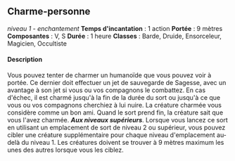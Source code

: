 ## Charme-personne
*niveau 1 - enchantement*
**Temps d'incantation** : 1 action
**Portée** : 9 mètres
**Composantes** : V, S
**Durée** : 1 heure
**Classes** : Barde, Druide, Ensorceleur, Magicien, Occultiste
#### Description
Vous pouvez tenter de charmer un humanoïde que vous pouvez voir à portée. Ce dernier doit effectuer un jet de sauvegarde de Sagesse, avec un avantage à son jet si vous ou vos compagnons le combattez. En cas d'échec, il est charmé jusqu'à la fin de la durée du sort ou jusqu'à ce que vous ou vos compagnons cherchiez à lui nuire. La créature charmée vous considère comme un bon ami. Quand le sort prend fin, la créature sait que vous l'avez charmée.
**_Aux niveaux supérieurs_**. Lorsque vous lancez ce sort en utilisant un emplacement de sort de niveau 2 ou supérieur, vous pouvez cibler une créature supplémentaire pour chaque niveau d'emplacement au-delà du niveau 1. Les créatures doivent se trouver à 9 mètres maximum les unes des autres lorsque vous les ciblez.